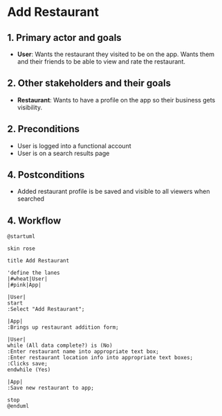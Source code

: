 # Add Restaurant

## 1. Primary actor and goals

* __User__: Wants the restaurant they visited to be on the app. Wants them and their friends to be able to view and rate the restaurant.

## 2. Other stakeholders and their goals

* __Restaurant__: Wants to have a profile on the app so their business gets visibility.

## 2. Preconditions

* User is logged into a functional account
* User is on a search results page 

## 4. Postconditions

* Added restaurant profile is be saved and visible to all viewers when searched

## 4. Workflow

```plantuml
@startuml

skin rose

title Add Restaurant

'define the lanes
|#wheat|User|
|#pink|App|

|User|
start
:Select "Add Restaurant";

|App|
:Brings up restaurant addition form;

|User|
while (All data complete?) is (No)
:Enter restaurant name into appropriate text box;
:Enter restaurant location info into appropriate text boxes;
:Clicks save;
endwhile (Yes)

|App|
:Save new restaurant to app;

stop
@enduml
```
